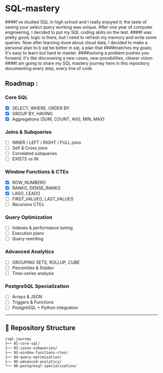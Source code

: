 # SQL-mastery
####I've studied SQL in high school and I really enjoyed it; the taste of seeing your select query working was unique.  After one year of computer engineering, I decided to put my SQL coding skills on the test. ####I was pretty good; logic is there, but I need to refresh my memory and write some queries.  Now after learning more about cloud data, I decided to make a personal plan to b sql be better in sql, a plan that ####matches my goals; it's easy to learn but hard to master.
####solving a problem pushes you forward; it's like discovering a new cases, new possibilities, clearer vision 
####I am going to share my SQL mastery journey here in this repository documenting every step, every line of code


## Roadmap  :

###  Core SQL  
- [x] SELECT, WHERE, ORDER BY  
- [x] GROUP BY, HAVING  
- [x] Aggregations (SUM, COUNT, AVG, MIN, MAX)  

###  Joins & Subqueries  
- [ ] INNER / LEFT / RIGHT / FULL joins  
- [ ] Self & Cross joins  
- [ ] Correlated subqueries  
- [ ] EXISTS vs IN  

###  Window Functions & CTEs  
- [x] ROW_NUMBER()  
- [x] RANK(), DENSE_RANK()  
- [x] LAG(), LEAD()  
- [ ] FIRST_VALUE(), LAST_VALUE()  
- [ ] Recursive CTEs  

###  Query Optimization  
- [ ] Indexes & performance tuning  
- [ ] Execution plans  
- [ ] Query rewriting  

###  Advanced Analytics  
- [ ] GROUPING SETS, ROLLUP, CUBE  
- [ ] Percentiles & Stddev  
- [ ] Time-series analysis  

###  PostgreSQL Specialization  
- [ ] Arrays & JSON  
- [ ] Triggers & Functions  
- [ ] PostgreSQL + Python integration  

---

## 📂 Repository Structure  

```bash
/sql-journey
├── 01-core-sql/
├── 02-joins-subqueries/
├── 03-window-functions-ctes/
├── 04-query-optimization/
├── 05-advanced-analytics/
└── 06-postgresql-specialization/
